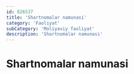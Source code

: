 ```yaml
---
id: 826537
title: 'Shartnomalar namunasi'
category: 'Faoliyat'
subCategory: 'Moliyaviy faoliyat'
description: 'Shartnomalar namunasi'
---
```


# Shartnomalar namunasi
